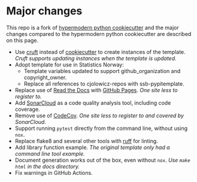 # Major changes

This repo is a fork of [hypermodern python cookiecutter] and the major changes compared
to the hypermodern python cookiecutter are described on this page.

- Use [cruft] instead of [cookiecutter] to create instances of the template.
  _Cruft supports updating instances when the template is updated._
- Adopt template for use in Statistics Norway:
  - Template variables updated to support github_organization and copyright_owner.
  - Replace all references to cjolowicz-repos with ssb-pypitemplate.
- Replace use of [Read the Docs] with [GitHub Pages]. _One site less to register to._
- Add [SonarCloud] as a code quality analysis tool, including code coverage.
- Remove use of [CodeCov]. _One site less to register to and covered by SonarCloud._
- Support running `pytest` directly from the command line, without using `nox`.
- Replace flake8 and several other tools with [ruff] for linting.
- Add library function example.
  _The original template only had a command line tool example._
- Document generation works out of the box, even without `nox`.
  _Use `make html` in the docs directory._
- Fix warnings in GitHub Actions.

[codecov]: https://about.codecov.io/
[cookiecutter]: https://github.com/cookiecutter/cookiecutter
[cruft]: https://cruft.github.io/cruft/
[github pages]: https://docs.github.com/en/pages
[hypermodern python cookiecutter]: https://github.com/cjolowicz/cookiecutter-hypermodern-python
[read the docs]: https://readthedocs.org/
[ruff]: https://docs.astral.sh/ruff/
[sonarcloud]: https://www.sonarsource.com/products/sonarcloud/
